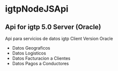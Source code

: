 # igtpNodeJSApi
## Api for igtp 5.0 Server (Oracle)

Api para servicios de datos igtp Client Version Oracle

- Datos Geograficos
- Datos Logisticos
- Datos Facturacion a Clientes
- Datos Pagos a Conductores